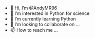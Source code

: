- 👋 Hi, I’m @AndyMR96
- 👀 I’m interested in Python for science 
- 🌱 I’m currently learning Python
- 💞️ I’m looking to collaborate on ...
- 📫 How to reach me ...

<!---
AndyMR96/AndyMR96 is a ✨ special ✨ repository because its `README.md` (this file) appears on your GitHub profile.
You can click the Preview link to take a look at your changes.
--->
